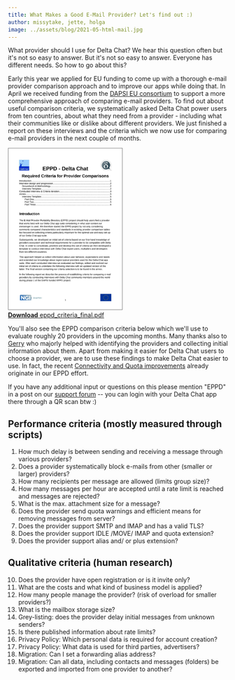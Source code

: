 ```yaml
---
title: What Makes a Good E-Mail Provider? Let's find out :) 
author: missytake, jette, holga
image: ../assets/blog/2021-05-html-mail.jpg
---
```


What provider should I use for Delta Chat?  We hear this question often but it's not so easy to answer. But it's not so easy to answer. Everyone has different needs. So how to go about this? 

Early this year we applied for EU funding to come up with a thorough e-mail provider comparison approach and to improve our apps while doing that. In April we received funding from the [DAPSI EU consortium](https://dapsi.ngi.eu/hall-of-fame/eppd/) to support a more comprehensive approach of comparing e-mail providers. To find out about useful comparison criteria, we systematically asked Delta Chat power users from ten countries, about what they need from a provider - including what their communities like or dislike about different providers. We just finished a report on these interviews and the criteria which we now use for comparing e-mail providers in the next couple of months. 

<a href="../assets/blog/eppd_criteria_final.pdf">
    <img src="../assets/blog/eppd_criteria_final.jpg"
         width="260" style="border-width: 1px; border-color: grey; border-style: solid;"/><br>
    <b>Download</b> eppd_criteria_final.pdf
</a>

You'll also see the EPPD comparison criteria below which we'll use to evaluate roughly 20 providers in the upcoming months. Many thanks also to [Gerry](https://github.com/gerryfrancis) who majorly helped with identifying the providers and collecting initial information about them. Apart from making it easier for Delta Chat users to choose a provider, we are to use these findings to make Delta Chat easier to use. In fact, the recent [Connectivity and Quota improvements](https://delta.chat/en/2021-08-24-updates#connectivity-and-quota) already originate in our EPPD effort. 

If you have any additional input or questions on this please mention "EPPD" in a post on our [support forum](https://support.delta.chat) -- you can login with your Delta Chat app there through a QR scan btw :) 


## Performance criteria (mostly measured through scripts) 

1. How much delay is between sending and receiving a message through various providers? 
2. Does a provider systematically block e-mails from other (smaller or larger) providers? 
3. How many recipients per message are allowed  (limits group size)?
4. How many messages per hour are accepted until a rate limit is reached and messages are rejected?
5. What is the max. attachment size for a message?
6. Does the provider send quota warnings and efficient means for removing messages from server?
7. Does the provider support SMTP and IMAP and has a valid TLS?
8. Does the provider support IDLE /MOVE/ IMAP and quota extension?
9. Does the provider support alias and/ or plus extension?

## Qualitative criteria (human research) 

10. Does the provider have open registration or is it invite only?
11. What are the costs and what kind of business model is applied?
12. How many people manage the provider? (risk of overload for smaller providers?)
13. What is the mailbox storage size?
14. Grey-listing: does the provider delay initial messages from unknown senders? 
15. Is there published information about rate limits?
16. Privacy Policy: Which personal data is required for account creation?
17. Privacy Policy: What data is used for third parties, advertisers?
18. Migration: Can I set a forwarding alias address?
19. Migration: Can all data, including contacts and messages (folders) be exported and imported from one provider to another?

